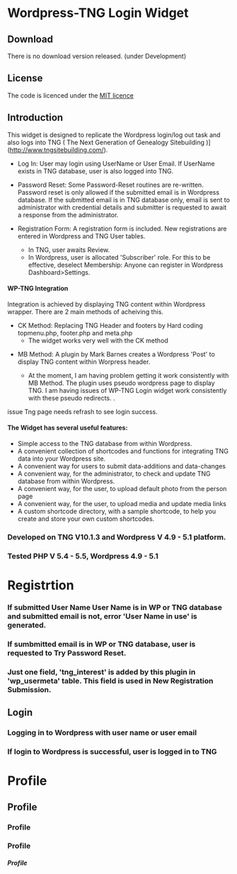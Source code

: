 # **Wordpress-TNG Login Widget** # 

## Download ##
There is no download version released. 
(under Development)

## License ## 
The code is licenced under the [MIT licence](http://opensource.org/licenses/MIT)

## Introduction
This widget is designed to replicate the Wordpress login/log out task and also logs into TNG ( The Next Generation of Genealogy Sitebuilding )](http://www.tngsitebuilding.com/).

- Log In: User may login using UserName or User Email. If UserName exists in TNG database, user is also logged into TNG.

- Password Reset: Some Password-Reset routines are re-written. Password reset is only allowed if the submitted email is in Wordpress database. If the submitted email is in TNG database only, email is sent to administrator with credential details and submitter is requested to await a response from the administrator.

- Registration Form: A registration form is included. New registrations are entered in Wordpress and TNG User tables. 
    - In TNG,  user awaits Review.
    - In Wordpress, user is allocated 'Subscriber' role.
  For this to be effective, deselect Membership: Anyone can register in Wordpress Dashboard>Settings.

#### WP-TNG Integration ####
Integration is achieved by displaying TNG content within Wordpress wrapper. There are 2 main methods of acheiving this.

- CK Method: Replacing TNG Header and footers by Hard coding topmenu.php, footer.php and meta.php
    -  The widget works very well with the CK method
* MB Method: A plugin by Mark Barnes creates a Wordpress 'Post' to display TNG content within Worpress header.

    * At the moment, I am having problem getting it work consistently with MB Method. The plugin uses pseudo wordpress page to display TNG. I am having issues of WP-TNG Login widget work consistently with these pseudo redirects. .
 

issue
Tng page needs refrash to see login success.





#### The Widget has several useful features:
 - Simple access to the TNG database from within Wordpress.
 - A convenient collection of shortcodes and functions for integrating TNG data into your Wordpress site.
 -	A convenient way for users to submit data-additions and data-changes
 -	A convenient way, for the administrator, to check and update TNG database from within Wordpress.
 - A convenient way, for the user, to upload default photo from the person page
 -	A convenient way, for the user, to upload media and update media links
 -	A custom shortcode directory, with a sample shortcode, to help you create and store your own custom shortcodes.







### Developed on TNG V10.1.3 and Wordpress V 4.9 - 5.1 platform.
### Tested PHP V 5.4 - 5.5, Wordpress 4.9 - 5.1 

# Registrtion
### If submitted User Name User Name is in WP or TNG  database and  submitted email is not, error 'User Name in use' is generated.
### If sumbmitted email is in WP or TNG  database, user is requested to Try Password Reset.
### Just one field, 'tng_interest' is added by this plugin in 'wp_usermeta' table. This field is used in New Registration Submission. 

## Login
### Logging in to Wordpress with user name or user email
### If login to Wordpress is successful, user is logged in to TNG


# Profile 

## Profile
### Profile
### Profile
##### Profile
